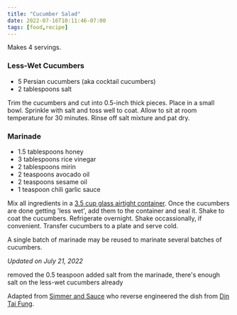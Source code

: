 ```yaml
---
title: "Cucumber Salad"
date: 2022-07-16T10:11:46-07:00
tags: [food,recipe]
---
```

Makes 4 servings.

### Less-Wet Cucumbers

* 5 Persian cucumbers (aka cocktail cucumbers)
* 2 tablespoons salt

Trim the cucumbers and cut into 0.5-inch thick pieces.
Place in a small bowl.
Sprinkle with salt and toss well to coat.
Allow to sit at room temperature for 30 minutes.
Rinse off salt mixture and pat dry.

### Marinade

* 1.5 tablespoons honey
* 3 tablespoons rice vinegar
* 2 tablespoons mirin
* 2 teaspoons avocado oil
* 2 teaspoons sesame oil
* 1 teaspoon chili garlic sauce

Mix all ingredients in a [3.5 cup glass airtight container][2].
Once the cucumbers are done getting 'less wet', add them to the container
and seal it.
Shake to coat the cucumbers.
Refrigerate overnight.
Shake occassionally, if convenient.
Transfer cucumbers to a plate and serve cold.

A single batch of marinade may be reused to marinate several batches
of cucumbers.

*Updated on July 21, 2022*

removed the 0.5 teaspoon added salt from the marinade, there's enough salt
on the less-wet cucumbers already

Adapted from [Simmer and Sauce][1]
who reverse engineered the dish from [Din Tai Fung][3].

[1]: https://www.simmerandsauce.com/savory-recipes/chilled-cucumber-salad/
[2]: https://www.amazon.com/OXO-Leakproof-Rectangle-Storage-Container/dp/B019F079F4/r?th=1
[3]: https://dintaifungusa.com/us/menu/cucumber-salad.html

